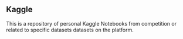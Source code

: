 ## Kaggle

This is a repository of personal Kaggle Notebooks from competition or related to specific datasets datasets on the platform.
